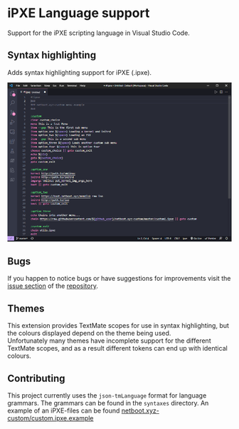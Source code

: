 # iPXE Language support

Support for the iPXE scripting language in Visual Studio Code.
## Syntax highlighting

Adds syntax highlighting support for iPXE (.ipxe). 

![Screenshot iPXE](./images/screenshot1.png?raw=true)

## Bugs

If you happen to notice bugs or have suggestions for improvements visit the [issue
section](https://github.com/Kipjr/vscode-language-ipxe/issues) of the
[repository](https://github.com/Kipjr/vscode-language-ipxe/).

## Themes

This extension provides TextMate scopes for use in syntax highlighting, but the colours displayed
depend on the theme being used.    
Unfortunately many themes have incomplete support for the different TextMate scopes, and as a
result different tokens can end up with identical colours.    

## Contributing

This project currently uses the `json-tmLanguage` format for language grammars.
The grammars can be found in the `syntaxes` directory. 
An example of an iPXE-files can be found [netboot.xyz-custom/custom.ipxe.example](https://github.com/netbootxyz/netboot.xyz-custom/blob/master/custom.ipxe.example)


